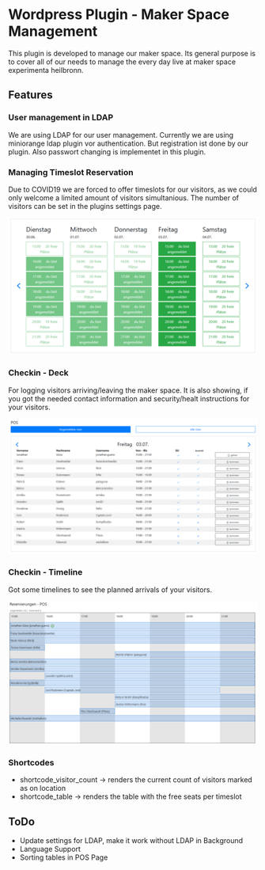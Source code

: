 # Wordpress Plugin - Maker Space Management

This plugin is developed to manage our maker space. Its general purpose is to cover all of our needs to manage the every day live at maker space experimenta heilbronn.

## Features

### User management in LDAP

We are using LDAP for our user management. Currently we are using miniorange ldap plugin vor authentication. But registration ist done by our plugin.
Also passwort changing is implementet in this plugin.

### Managing Timeslot Reservation

Due to COVID19 we are forced to offer timeslots for our visitors, as we could only welcome a limited amount of visitors simultanious. The number of visitors can be set in the plugins settings page.

![screenshot](docs/b1.png)

### Checkin - Deck

For logging visitors arriving/leaving the maker space. 
It is also showing, if you got the needed contact information and security/healt instructions for your visitors.

![timeline](docs/b3.png)



### Checkin - Timeline

Got some timelines to see the planned arrivals of your visitors.

![timeline](docs/b2.png)


### Shortcodes

* shortcode_visitor_count -> renders the current count of visitors marked as on location
* shortcode_table -> renders the table with the free seats per timeslot


## ToDo

* Update settings for LDAP, make it work without LDAP in Background
* Language Support
* Sorting tables in POS Page
